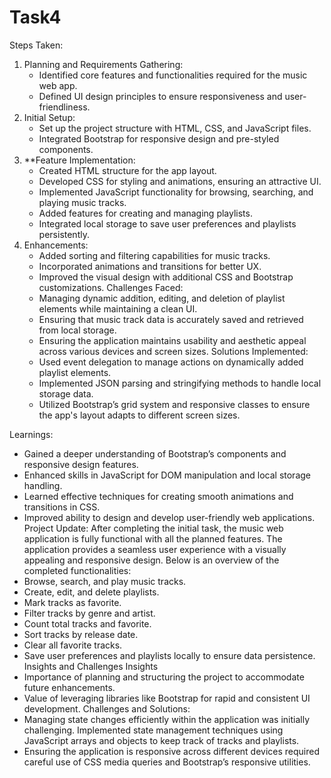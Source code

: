 # Task4  

Steps Taken:
1. Planning and Requirements Gathering:
   - Identified core features and functionalities required for the music web app.
   - Defined UI design principles to ensure responsiveness and user-friendliness.
2. Initial Setup:  
   - Set up the project structure with HTML, CSS, and JavaScript files.
   - Integrated Bootstrap for responsive design and pre-styled components.
3. **Feature Implementation:
   - Created HTML structure for the app layout.
   - Developed CSS for styling and animations, ensuring an attractive UI.
   - Implemented JavaScript functionality for browsing, searching, and playing music tracks.
   - Added features for creating and managing playlists.
   - Integrated local storage to save user preferences and playlists persistently.
4. Enhancements:
   - Added sorting and filtering capabilities for music tracks.
   - Incorporated animations and transitions for better UX.
   - Improved the visual design with additional CSS and Bootstrap customizations.
Challenges Faced:
   - Managing dynamic addition, editing, and deletion of playlist elements while maintaining a clean UI.
   - Ensuring that music track data is accurately saved and retrieved from local storage.
   - Ensuring the application maintains usability and aesthetic appeal across various devices and screen sizes.
Solutions Implemented:  
   - Used event delegation to manage actions on dynamically added playlist elements.
   - Implemented JSON parsing and stringifying methods to handle local storage data.
   - Utilized Bootstrap’s grid system and responsive classes to ensure the app's layout adapts to different screen sizes.

Learnings:
   - Gained a deeper understanding of Bootstrap’s components and responsive design features.
   - Enhanced skills in JavaScript for DOM manipulation and local storage handling.
   - Learned effective techniques for creating smooth animations and transitions in CSS.
   - Improved ability to design and develop user-friendly web applications.
Project Update: 
After completing the initial task, the music web application is fully functional with all the planned features. The application provides a seamless user experience with a visually appealing and responsive design. Below is an overview of the completed functionalities:  
   - Browse, search, and play music tracks.
   - Create, edit, and delete playlists.
   - Mark tracks as favorite.
   - Filter tracks by genre and artist.
   - Count total tracks and favorite.
   - Sort tracks by release date.
   - Clear all favorite tracks.
   - Save user preferences and playlists locally to ensure data persistence.
Insights and Challenges
Insights  
   - Importance of planning and structuring the project to accommodate future enhancements.
   - Value of leveraging libraries like Bootstrap for rapid and consistent UI development.
Challenges and Solutions: 
  - Managing state changes efficiently within the application was initially challenging. Implemented state management techniques using JavaScript arrays and objects to keep track of tracks and playlists.
   - Ensuring the application is responsive across different devices required careful use of CSS media queries and Bootstrap’s responsive utilities.
